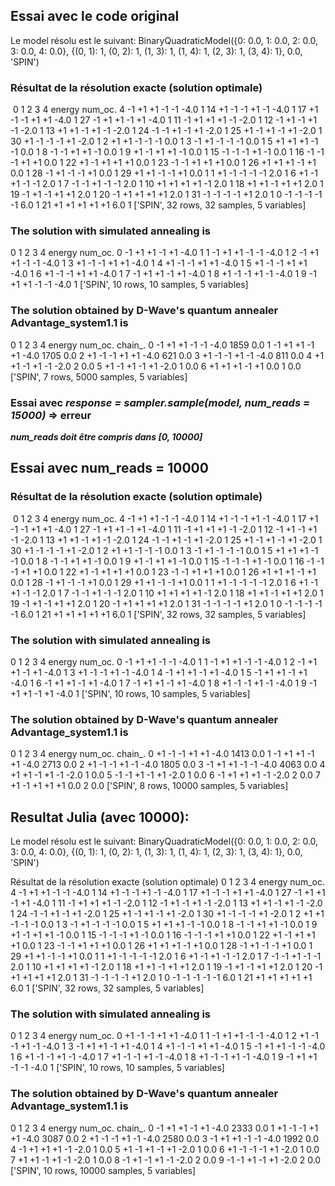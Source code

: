 ## Essai avec le code original

Le model résolu est le suivant:
BinaryQuadraticModel({0: 0.0, 1: 0.0, 2: 0.0, 3: 0.0, 4: 0.0}, {(0, 1): 1, (0, 2): 1, (1, 3): 1, (1, 4): 1, (2, 3): 1, (3, 4): 1}, 0.0, 'SPIN')

### Résultat de la résolution exacte (solution optimale)

​    0  1  2  3  4 energy num_oc.
4  -1 +1 +1 -1 -1   -4.0       1
14 +1 -1 -1 +1 -1   -4.0       1
17 +1 -1 -1 +1 +1   -4.0       1
27 -1 +1 +1 -1 +1   -4.0       1
11 -1 +1 +1 +1 -1   -2.0       1
12 -1 +1 -1 +1 -1   -2.0       1
13 +1 +1 -1 +1 -1   -2.0       1
24 -1 -1 +1 -1 +1   -2.0       1
25 +1 -1 +1 -1 +1   -2.0       1
30 +1 -1 -1 -1 +1   -2.0       1
2  +1 +1 -1 -1 -1    0.0       1
3  -1 +1 -1 -1 -1    0.0       1
5  +1 +1 +1 -1 -1    0.0       1
8  -1 -1 +1 +1 -1    0.0       1
9  +1 -1 +1 +1 -1    0.0       1
15 -1 -1 -1 +1 -1    0.0       1
16 -1 -1 -1 +1 +1    0.0       1
22 +1 -1 +1 +1 +1    0.0       1
23 -1 -1 +1 +1 +1    0.0       1
26 +1 +1 +1 -1 +1    0.0       1
28 -1 +1 -1 -1 +1    0.0       1
29 +1 +1 -1 -1 +1    0.0       1
1  +1 -1 -1 -1 -1    2.0       1
6  +1 -1 +1 -1 -1    2.0       1
7  -1 -1 +1 -1 -1    2.0       1
10 +1 +1 +1 +1 -1    2.0       1
18 +1 +1 -1 +1 +1    2.0       1
19 -1 +1 -1 +1 +1    2.0       1
20 -1 +1 +1 +1 +1    2.0       1
31 -1 -1 -1 -1 +1    2.0       1
0  -1 -1 -1 -1 -1    6.0       1
21 +1 +1 +1 +1 +1    6.0       1
['SPIN', 32 rows, 32 samples, 5 variables]

### The solution with simulated annealing is

   0  1  2  3  4 energy num_oc.
0 -1 +1 +1 -1 +1   -4.0       1
1 -1 +1 +1 -1 -1   -4.0       1
2 -1 +1 +1 -1 -1   -4.0       1
3 +1 -1 -1 +1 +1   -4.0       1
4 +1 -1 -1 +1 +1   -4.0       1
5 +1 -1 -1 +1 +1   -4.0       1
6 +1 -1 -1 +1 +1   -4.0       1
7 -1 +1 +1 -1 +1   -4.0       1
8 +1 -1 -1 +1 -1   -4.0       1
9 -1 +1 +1 -1 -1   -4.0       1
['SPIN', 10 rows, 10 samples, 5 variables]

### The solution obtained by D-Wave's quantum annealer Advantage_system1.1 is

   0  1  2  3  4 energy num_oc. chain_.
0 -1 +1 +1 -1 -1   -4.0    1859     0.0
1 -1 +1 +1 -1 +1   -4.0    1705     0.0
2 +1 -1 -1 +1 +1   -4.0     621     0.0
3 +1 -1 -1 +1 -1   -4.0     811     0.0
4 +1 +1 -1 +1 -1   -2.0       2     0.0
5 +1 -1 +1 -1 +1   -2.0       1     0.0
6 +1 +1 +1 -1 +1    0.0       1     0.0
['SPIN', 7 rows, 5000 samples, 5 variables]



### Essai avec  *response = sampler.sample(model, num_reads = 15000)* => erreur

**_num_reads doit être compris dans [0, 10000]_**

## Essai avec num_reads = 10000

### Résultat de la résolution exacte (solution optimale)

​    0  1  2  3  4 energy num_oc.
4  -1 +1 +1 -1 -1   -4.0       1
14 +1 -1 -1 +1 -1   -4.0       1
17 +1 -1 -1 +1 +1   -4.0       1
27 -1 +1 +1 -1 +1   -4.0       1
11 -1 +1 +1 +1 -1   -2.0       1
12 -1 +1 -1 +1 -1   -2.0       1
13 +1 +1 -1 +1 -1   -2.0       1
24 -1 -1 +1 -1 +1   -2.0       1
25 +1 -1 +1 -1 +1   -2.0       1
30 +1 -1 -1 -1 +1   -2.0       1
2  +1 +1 -1 -1 -1    0.0       1
3  -1 +1 -1 -1 -1    0.0       1
5  +1 +1 +1 -1 -1    0.0       1
8  -1 -1 +1 +1 -1    0.0       1
9  +1 -1 +1 +1 -1    0.0       1
15 -1 -1 -1 +1 -1    0.0       1
16 -1 -1 -1 +1 +1    0.0       1
22 +1 -1 +1 +1 +1    0.0       1
23 -1 -1 +1 +1 +1    0.0       1
26 +1 +1 +1 -1 +1    0.0       1
28 -1 +1 -1 -1 +1    0.0       1
29 +1 +1 -1 -1 +1    0.0       1
1  +1 -1 -1 -1 -1    2.0       1
6  +1 -1 +1 -1 -1    2.0       1
7  -1 -1 +1 -1 -1    2.0       1
10 +1 +1 +1 +1 -1    2.0       1
18 +1 +1 -1 +1 +1    2.0       1
19 -1 +1 -1 +1 +1    2.0       1
20 -1 +1 +1 +1 +1    2.0       1
31 -1 -1 -1 -1 +1    2.0       1
0  -1 -1 -1 -1 -1    6.0       1
21 +1 +1 +1 +1 +1    6.0       1
['SPIN', 32 rows, 32 samples, 5 variables]

### The solution with simulated annealing is

   0  1  2  3  4 energy num_oc.
0 -1 +1 +1 -1 -1   -4.0       1
1 -1 +1 +1 -1 -1   -4.0       1
2 -1 +1 +1 -1 +1   -4.0       1
3 +1 -1 -1 +1 -1   -4.0       1
4 -1 +1 +1 -1 +1   -4.0       1
5 -1 +1 +1 -1 +1   -4.0       1
6 -1 +1 +1 -1 +1   -4.0       1
7 -1 +1 +1 -1 +1   -4.0       1
8 +1 -1 -1 +1 -1   -4.0       1
9 -1 +1 +1 -1 +1   -4.0       1
['SPIN', 10 rows, 10 samples, 5 variables]

### The solution obtained by D-Wave's quantum annealer Advantage_system1.1 is

   0  1  2  3  4 energy num_oc. chain_.
0 +1 -1 -1 +1 +1   -4.0    1413     0.0
1 -1 +1 +1 -1 +1   -4.0    2713     0.0
2 +1 -1 -1 +1 -1   -4.0    1805     0.0
3 -1 +1 +1 -1 -1   -4.0    4063     0.0
4 +1 +1 -1 +1 -1   -2.0       1     0.0
5 -1 -1 +1 -1 +1   -2.0       1     0.0
6 -1 +1 +1 +1 -1   -2.0       2     0.0
7 +1 -1 +1 +1 +1    0.0       2     0.0
['SPIN', 8 rows, 10000 samples, 5 variables]


## Resultat Julia (avec 10000):
Le model résolu est le suivant:
BinaryQuadraticModel({0: 0.0, 1: 0.0, 2: 0.0, 3: 0.0, 4: 0.0}, {(0, 1): 1, (0, 2): 1, (1, 3): 1, (1, 4): 1, (2, 3): 1, (3, 4): 1}, 0.0, 'SPIN')

Résultat de la résolution exacte (solution optimale)
    0  1  2  3  4 energy num_oc.
4  -1 +1 +1 -1 -1   -4.0       1
14 +1 -1 -1 +1 -1   -4.0       1
17 +1 -1 -1 +1 +1   -4.0       1
27 -1 +1 +1 -1 +1   -4.0       1
11 -1 +1 +1 +1 -1   -2.0       1
12 -1 +1 -1 +1 -1   -2.0       1
13 +1 +1 -1 +1 -1   -2.0       1
24 -1 -1 +1 -1 +1   -2.0       1
25 +1 -1 +1 -1 +1   -2.0       1
30 +1 -1 -1 -1 +1   -2.0       1
2  +1 +1 -1 -1 -1    0.0       1
3  -1 +1 -1 -1 -1    0.0       1
5  +1 +1 +1 -1 -1    0.0       1
8  -1 -1 +1 +1 -1    0.0       1
9  +1 -1 +1 +1 -1    0.0       1
15 -1 -1 -1 +1 -1    0.0       1
16 -1 -1 -1 +1 +1    0.0       1
22 +1 -1 +1 +1 +1    0.0       1
23 -1 -1 +1 +1 +1    0.0       1
26 +1 +1 +1 -1 +1    0.0       1
28 -1 +1 -1 -1 +1    0.0       1
29 +1 +1 -1 -1 +1    0.0       1
1  +1 -1 -1 -1 -1    2.0       1
6  +1 -1 +1 -1 -1    2.0       1
7  -1 -1 +1 -1 -1    2.0       1
10 +1 +1 +1 +1 -1    2.0       1
18 +1 +1 -1 +1 +1    2.0       1
19 -1 +1 -1 +1 +1    2.0       1
20 -1 +1 +1 +1 +1    2.0       1
31 -1 -1 -1 -1 +1    2.0       1
0  -1 -1 -1 -1 -1    6.0       1
21 +1 +1 +1 +1 +1    6.0       1
['SPIN', 32 rows, 32 samples, 5 variables]

### The solution with simulated annealing is
   0  1  2  3  4 energy num_oc.
0 +1 -1 -1 +1 +1   -4.0       1
1 -1 +1 +1 -1 -1   -4.0       1
2 +1 -1 -1 +1 -1   -4.0       1
3 -1 +1 +1 -1 +1   -4.0       1
4 +1 -1 -1 +1 +1   -4.0       1
5 -1 +1 +1 -1 -1   -4.0       1
6 +1 -1 -1 +1 -1   -4.0       1
7 +1 -1 -1 +1 -1   -4.0       1
8 +1 -1 -1 +1 -1   -4.0       1
9 -1 +1 +1 -1 -1   -4.0       1
['SPIN', 10 rows, 10 samples, 5 variables]

### The solution obtained by D-Wave's quantum annealer Advantage_system1.1 is
   0  1  2  3  4 energy num_oc. chain_.
0 -1 +1 +1 -1 +1   -4.0    2333     0.0
1 +1 -1 -1 +1 +1   -4.0    3087     0.0
2 +1 -1 -1 +1 -1   -4.0    2580     0.0
3 -1 +1 +1 -1 -1   -4.0    1992     0.0
4 -1 +1 +1 +1 -1   -2.0       1     0.0
5 +1 -1 +1 -1 +1   -2.0       1     0.0
6 +1 -1 -1 -1 +1   -2.0       1     0.0
7 +1 +1 -1 +1 -1   -2.0       1     0.0
8 -1 +1 -1 +1 -1   -2.0       2     0.0
9 -1 -1 +1 -1 +1   -2.0       2     0.0
['SPIN', 10 rows, 10000 samples, 5 variables]
